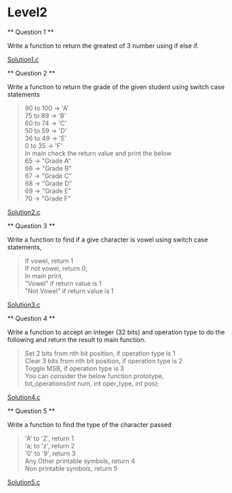 # Level2


** Question 1 **

Write a function to return the greatest of 3 number using if else if.<br/>

[Solution1.c](https://github.com/saurabhcr007/Learning_2023/blob/main/Module1/Day1/Level2/Question1.c)


** Question 2 **

Write a function to return the grade of the given student using switch case statements <br/>
> 90 to 100 -> 'A'<br/>
> 75 to 89 -> 'B'<br/>
> 60 to 74 -> 'C'<br/>
> 50 to 59 -> 'D'<br/>
> 36 to 49 -> 'E'<br/>
> 0 to 35 -> 'F'<br/>
In main check the return value and print the below<br/>
> 65 -> "Grade A"<br/>
> 66 -> "Grade B"<br/>
> 67 -> "Grade C"<br/>
> 68 -> "Grade D"<br/>
> 69 -> "Grade E"<br/>
> 70 -> "Grade F"<br/>

[Solution2.c](https://github.com/saurabhcr007/Learning_2023/blob/main/Module1/Day1/Level2/Question2.c)


** Question 3 **

Write a function to find if a give character is vowel using switch case statements, <br/>
> If vowel, return 1<br/>
> If not vowel, return 0;<br/>
In main print,<br/>
"Vowel" if return value is 1<br/>
"Not Vowel" if return value is 1<br/>

[Solution3.c](https://github.com/saurabhcr007/Learning_2023/blob/main/Module1/Day1/Level2/Question3.c)


** Question 4 **

Write a function to accept an integer (32 bits) and operation type to do the following and return the result to main function.<br/>
> Set 2 bits from nth bit position, if operation type is 1<br/>
> Clear 3 bits from nth bit position, if operation type is 2<br/>
> Toggle MSB, if operation type is 3<br/>
You can consider the below function prototype,<br/>
> bit_operations(int num, int oper_type, int pos);<br/>

[Solution4.c](https://github.com/saurabhcr007/Learning_2023/blob/main/Module1/Day1/Level2/Question4.c)


** Question 5 **

Write a function to find the type of the character passed<br/>
> 'A' to 'Z', return 1<br/>
> 'a; to 'z', return 2<br/>
> '0' to '9', return 3<br/>
> Any Other printable symbols, return 4<br/>
> Non printable symbols, return 5<br/>

[Solution5.c](https://github.com/saurabhcr007/Learning_2023/blob/main/Module1/Day1/Level2/Question5.c)
